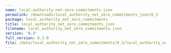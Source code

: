 ```yaml
---
name: local-authority-net-zero-commitments-json
permalink: /downloads/local_authority_net_zero_commitments_json/0_3
package: local_authority_net_zero_commitments
title: local_authority_net_zero_commitments_json
filename: local_authority_net_zero_commitments.json
version: '0.3'
full_version: 0.3.0
file: /data/local_authority_net_zero_commitments/0.3/local_authority_net_zero_commitments.json
---
```

